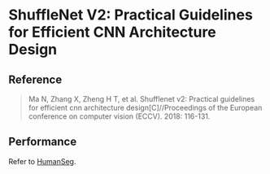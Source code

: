 # ShuffleNet V2: Practical Guidelines for Efficient CNN Architecture Design

## Reference

> Ma N, Zhang X, Zheng H T, et al. Shufflenet v2: Practical guidelines for efficient cnn architecture design[C]//Proceedings of the European conference on computer vision (ECCV). 2018: 116-131.


## Performance
Refer to [HumanSeg](../../contrib/HumanSeg).
